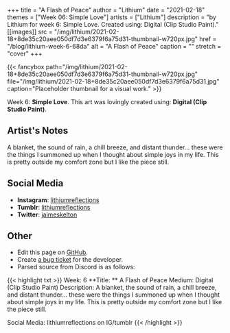 +++
title =       "A Flash of Peace"
author =      "Lithium"
date =        "2021-02-18"
themes =      ["Week 06: Simple Love"]
artists =     ["Lithium"]
description = "by Lithium for week 6: Simple Love. Created using: Digital (Clip Studio Paint)."
[[images]]
      src = "/img/lithium/2021-02-18+8de35c20aee050df7d3e6379f6a75d31-thumbnail-w720px.jpg"
      href = "/blog/lithium-week-6-68da"
      alt = "A Flash of Peace"
      caption = ""
      stretch = "cover"
+++


{{< fancybox path="/img/lithium/2021-02-18+8de35c20aee050df7d3e6379f6a75d31-thumbnail-w720px.jpg" file="/img/lithium/2021-02-18+8de35c20aee050df7d3e6379f6a75d31.jpg" caption="Placeholder thumbnail for a visual work." >}}


Week 6: **Simple Love**. This art was lovingly created using: **Digital (Clip Studio Paint)**.

## Artist's Notes

A blanket, the sound of rain, a chill breeze, and distant thunder... these were the things I summoned up when I thought about simple joys in my life. This is pretty outside my comfort zone but I like the piece still.

## Social Media

- **Instagram**: <a href='https://instagram.com/lithiumreflections' target='_blank'>lithiumreflections</a>
- **Tumblr**: <a href='https://lithiumreflections.tumblr.com' target='_blank'>lithiumreflections</a>
- **Twitter**: <a href='https://twitter.com/jaimeskelton' target='_blank'>jaimeskelton</a>

## Other

- Edit this page on [GitHub](https://github.com/teaminkling/web-refresh/edit/main/content/blog/lithium-week-6-68da.md).
- Create [a bug ticket](https://github.com/teaminkling/web-refresh/issues/new?assignees=&labels=bug&template=problem-report.md&title=) for the developer.
- Parsed source from Discord is as follows:

{{< highlight txt >}}
Week: 6
**Title:  ** A Flash of Peace
Medium: Digital (Clip Studio Paint)
Description: A blanket, the sound of rain, a chill breeze, and distant thunder... these were the things I summoned up when I thought about simple joys in my life. This is pretty outside my comfort zone but I like the piece still.

Social Media: lithiumreflections on IG/tumblr
{{< /highlight >}}